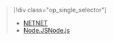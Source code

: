 > [!div class="op_single_selector"]
> * [<span data-ttu-id="e6754-101">NET</span><span class="sxs-lookup"><span data-stu-id="e6754-101">NET</span></span>](../articles/service-bus-relay/relay-hybrid-connections-dotnet-get-started.md)
> * [<span data-ttu-id="e6754-102">Node.JS</span><span class="sxs-lookup"><span data-stu-id="e6754-102">Node.js</span></span>](../articles/service-bus-relay/relay-hybrid-connections-node-get-started.md)
> 
> 


